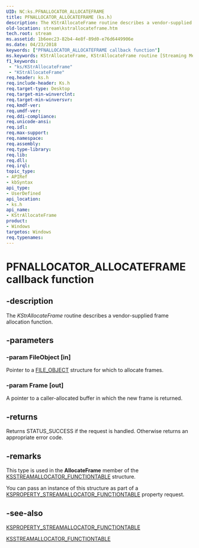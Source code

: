 ```yaml
---
UID: NC:ks.PFNALLOCATOR_ALLOCATEFRAME
title: PFNALLOCATOR_ALLOCATEFRAME (ks.h)
description: The KStrAllocateFrame routine describes a vendor-supplied frame allocation function.
old-location: stream\kstrallocateframe.htm
tech.root: stream
ms.assetid: 1b6eec23-82b4-4e8f-89d0-e76d6449906e
ms.date: 04/23/2018
keywords: ["PFNALLOCATOR_ALLOCATEFRAME callback function"]
ms.keywords: KStrAllocateFrame, KStrAllocateFrame routine [Streaming Media Devices], PFNALLOCATOR_ALLOCATEFRAME, ks/KStrAllocateFrame, ksfunc_a90af96e-53df-43f5-b847-ba1876b788fd.xml, stream.kstrallocateframe
f1_keywords:
 - "ks/KStrAllocateFrame"
 - "KStrAllocateFrame"
req.header: ks.h
req.include-header: Ks.h
req.target-type: Desktop
req.target-min-winverclnt: 
req.target-min-winversvr: 
req.kmdf-ver: 
req.umdf-ver: 
req.ddi-compliance: 
req.unicode-ansi: 
req.idl: 
req.max-support: 
req.namespace: 
req.assembly: 
req.type-library: 
req.lib: 
req.dll: 
req.irql: 
topic_type:
- APIRef
- kbSyntax
api_type:
- UserDefined
api_location:
- ks.h
api_name:
- KStrAllocateFrame
product:
- Windows
targetos: Windows
req.typenames: 
---
```


# PFNALLOCATOR_ALLOCATEFRAME callback function


## -description


The <i>KStrAllocateFrame</i> routine describes a vendor-supplied frame allocation function. 


## -parameters




### -param FileObject [in]

Pointer to a <a href="https://docs.microsoft.com/windows-hardware/drivers/ddi/wdm/ns-wdm-_file_object">FILE_OBJECT</a> structure for which to allocate frames.


### -param Frame [out]

A pointer to a caller-allocated buffer in which the new frame is returned.


## -returns



Returns STATUS_SUCCESS if the request is handled.  Otherwise returns an appropriate error code.




## -remarks



This type is used in the <b>AllocateFrame</b> member of the <a href="https://docs.microsoft.com/windows-hardware/drivers/ddi/ks/ns-ks-ksstreamallocator_functiontable">KSSTREAMALLOCATOR_FUNCTIONTABLE</a> structure.

You can pass an instance of this structure as part of a <a href="https://docs.microsoft.com/windows-hardware/drivers/stream/ksproperty-streamallocator-functiontable">KSPROPERTY_STREAMALLOCATOR_FUNCTIONTABLE</a> property request.




## -see-also




<a href="https://docs.microsoft.com/windows-hardware/drivers/stream/ksproperty-streamallocator-functiontable">KSPROPERTY_STREAMALLOCATOR_FUNCTIONTABLE</a>



<a href="https://docs.microsoft.com/windows-hardware/drivers/ddi/ks/ns-ks-ksstreamallocator_functiontable">KSSTREAMALLOCATOR_FUNCTIONTABLE</a>
 

 

